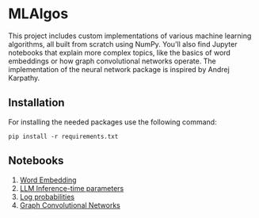 # MLAlgos
This project includes custom implementations of various machine learning algorithms, all built from scratch using NumPy. You'll also find Jupyter notebooks that explain more complex topics, like the basics of word embeddings or how graph convolutional networks operate. The implementation of the neural network package is inspired by Andrej Karpathy.

## Installation

For installing the needed packages use the following command:

```
pip install -r requirements.txt
```

## Notebooks
1. [Word Embedding](./notebooks/word_embeddings.ipynb)
2. [LLM Inference-time parameters](./notebooks/llm_inference_time_parameters.ipynb)
3. [Log probabilities](./notebooks/log_probabilities.ipynb)
4. [Graph Convolutional Networks](./notebooks/graph_convolutional_network.ipynb)
